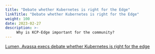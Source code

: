 ```yaml
---
title: "Debate whether Kubernetes is right for the Edge"
linkTitle: "Debate whether Kubernetes is right for the Edge"
weight: 100
date: 2023-02-27
description: >-
     Why is KCP-Edge important for the community?
---
```


[Lumen, Avassa execs debate whether Kubernetes is right for the edge](https://www.silverliningsinfo.com/cloud/lumen-avassa-execs-debate-whether-kubernetes-right-edge)

